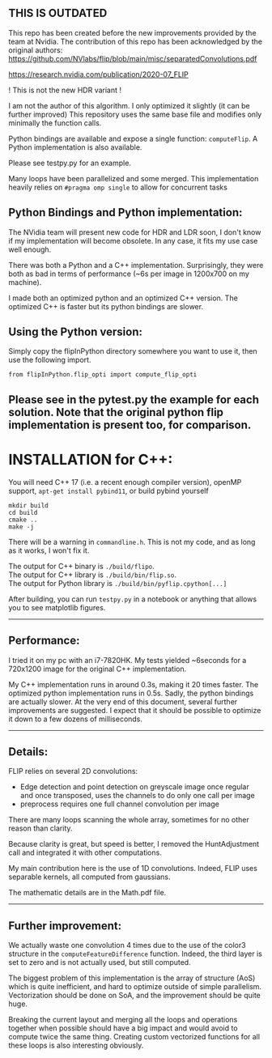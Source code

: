 ## THIS IS OUTDATED
This repo has been created before the new improvements provided by the team at Nvidia.
The contribution of this repo has been acknowledged by the original authors:
https://github.com/NVlabs/flip/blob/main/misc/separatedConvolutions.pdf

https://research.nvidia.com/publication/2020-07_FLIP

! This is not the new HDR variant !

I am not the author of this algorithm. I only optimized it slightly (it can be further improved)
This repository uses the same base file and modifies only minimally the function calls.

Python bindings are available and expose a single function: `computeFlip`.
A Python implementation is also available.

Please see testpy.py for an example.

Many loops have been parallelized and some merged.
This implementation heavily relies on `#pragma omp single` to allow for concurrent tasks

## Python Bindings and Python implementation:
The NVidia team will present new code for HDR and LDR soon, I don't know if my implementation will become obsolete. In any case, it fits my use case well enough.

There was both a Python and a C++ implementation. Surprisingly, they were both as bad in terms of performance (~6s per image in 1200x700 on my machine).

I made both an optimized python and an optimized C++ version. The optimized C++ is faster but its python bindings are slower. 

## Using the Python version:
Simply copy the flipInPython directory somewhere you want to use it, then use the following import.

```
from flipInPython.flip_opti import compute_flip_opti
```

Please see in the pytest.py the example for each solution. Note that the original python flip implementation is present too, for comparison.
--- 
# INSTALLATION for C++:
You will need C++ 17 (i.e. a recent enough compiler version), openMP support, `apt-get install pybind11`, or build pybind yourself
```
mkdir build
cd build
cmake ..
make -j
```

There will be a warning in `commandline.h`. This is not my code, and as long as it works, I won't fix it.

The output for C++ binary is `./build/flipo`.<br>
The output for C++ library is `./build/bin/flip.so`.<br>
The output for Python library is `./build/bin/pyflip.cpython[...]`

After building, you can run `testpy.py` in a notebook or anything that allows you to see matplotlib figures.

---
## Performance:

I tried it on my pc with an i7-7820HK.
My tests yielded ~6seconds for a 720x1200 image for the original C++ implementation.

My C++ implementation runs in around 0.3s, making it 20 times faster. The optimized python implementation runs in 0.5s. Sadly, the python bindings are actually slower. At the very end of this document, several further improvements are suggested. I expect that it should be possible to optimize it down to a few dozens of milliseconds.

---
## Details:

FLIP relies on several 2D convolutions:
- Edge detection and point detection on greyscale image once regular and once transposed, uses the channels to do only one call per image
- preprocess requires one full channel convolution per image

There are many loops scanning the whole array, sometimes for no other reason than clarity.

Because clarity is great, but speed is better, I removed the HuntAdjustment call and integrated it with other computations.

My main contribution here is the use of 1D convolutions.
Indeed, FLIP uses separable kernels, all computed from gaussians.

The mathematic details are in the Math.pdf file.

--- 
## Further improvement:
We actually waste one convolution 4 times due to the use of the color3 structure in the `computeFeatureDifference` function. Indeed, the third layer is set to zero and is not actually used, but still computed.

The biggest problem of this implementation is the array of structure (AoS) which is quite inefficient, and hard to optimize outside of simple parallelism. Vectorization should be done on SoA, and the improvement should be quite huge.

Breaking the current layout and merging all the loops and operations together when possible should have a big impact and would avoid to compute twice the same thing. Creating custom vectorized functions for all these loops is also interesting obviously.
